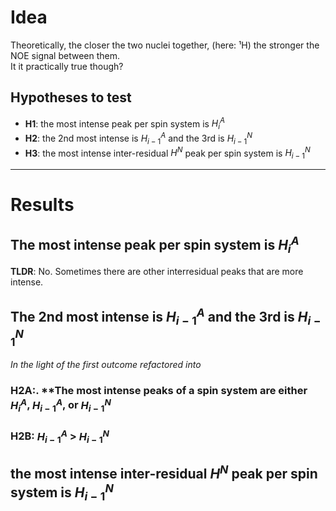 # Idea

Theoretically, the closer the two nuclei together, (here: ¹H) the stronger the NOE signal between them.  
It it practically true though?

## Hypotheses to test
- **H1**: the most intense peak per spin system is $H^A_{i}$
- **H2**: the 2nd most intense is $H^A_{i-1}$ and the 3rd is $H^N_{i-1}$
- **H3**: the most intense inter-residual $H^N$ peak per spin system is $H^N_{i-1}$

---

# Results
## The most intense peak per spin system is $H^A_{i}$

**TLDR**: No. Sometimes there are other interresidual peaks that are more intense. 

## The 2nd most intense is $H^A_{i-1}$ and the 3rd is $H^N_{i-1}$
*In the light of the first outcome refactored into*
### H2A:. **The most intense peaks of a spin system are either $H^A_{i}$, $H^A_{i-1}$, or $H^N_{i-1}$

### H2B: $H^A_{i-1}$ > $H^N_{i-1}$

## the most intense inter-residual $H^N$ peak per spin system is $H^N_{i-1}$
